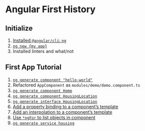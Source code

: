# Angular First History

## Initialize

1. [Installed `@angular/cli`: `ng`](https://angular.io/tutorial/first-app)
1. [`ng new {my app}`](https://angular.io/cli)
1. Installed linters and what/not

## First App Tutorial

1. [`ng generate component "hello-world"`](https://angular.io/tutorial/first-app/first-app-lesson-01)
1. Refactored `AppComponent` as `modules/demo/demo.component.ts`
1. [`ng generate component Home`](https://angular.io/tutorial/first-app/first-app-lesson-02)
1. [`ng generate component HousingLocation`](https://angular.io/tutorial/first-app/first-app-lesson-03)
1. [`ng generate interface HousingLocation`](https://angular.io/tutorial/first-app/first-app-lesson-04)
1. [Add a property binding to a component’s template](https://angular.io/tutorial/first-app/first-app-lesson-06)
1. [Add an interpolation to a component’s template](https://angular.io/tutorial/first-app/first-app-lesson-07)
1. [Use `*ngFor` to list objects in component](https://angular.io/tutorial/first-app/first-app-lesson-08)
1. [`ng generate service housing`](https://angular.io/tutorial/first-app/first-app-lesson-09)
